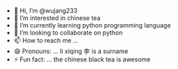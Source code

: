 - 👋 Hi, I’m @wujang233
- 👀 I’m interested in chinese tea
- 🌱 I’m currently learning python programming language
- 💞️ I’m looking to collaborate on python
- 📫 How to reach me ... 
- 😄 Pronouns: ... li xiqing 李 is a surname
- ⚡ Fun fact: ... the chinese black tea is awesome

<!---
wujang233/wujang233 is a ✨ special ✨ repository because its `README.md` (this file) appears on your GitHub profile.
You can click the Preview link to take a look at your changes.
--->
